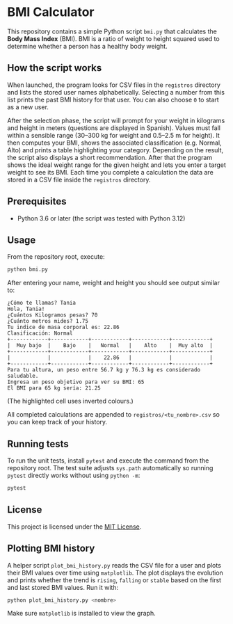 # BMI Calculator

This repository contains a simple Python script `bmi.py` that calculates the **Body Mass Index** (BMI). BMI is a ratio of weight to height squared used to determine whether a person has a healthy body weight.

## How the script works

When launched, the program looks for CSV files in the ``registros`` directory and lists the stored user names alphabetically. Selecting a number from this list prints the past BMI history for that user. You can also choose ``0`` to start as a new user.

After the selection phase, the script will prompt for your weight in kilograms and height in meters (questions are displayed in Spanish). Values must fall within a sensible range (30–300 kg for weight and 0.5–2.5 m for height). It then computes your BMI, shows the associated classification (e.g. Normal, Alto) and prints a table highlighting your category. Depending on the result, the script also displays a short recommendation. After that the program shows the ideal weight range for the given height and lets you enter a target weight to see its BMI. Each time you complete a calculation the data are stored in a CSV file inside the ``registros`` directory.

## Prerequisites

- Python 3.6 or later (the script was tested with Python 3.12)

## Usage

From the repository root, execute:

```bash
python bmi.py
```

After entering your name, weight and height you should see output similar to:

```
¿Cómo te llamas? Tania
Hola, Tania!
¿Cuántos Kilogramos pesas? 70
¿Cuánto metros mides? 1.75
Tu indice de masa corporal es: 22.86
Clasificación: Normal
+------------+------------+------------+------------+------------+
|  Muy bajo  |    Bajo    |   Normal   |    Alto    |  Muy alto  |
+------------+------------+------------+------------+------------+
|            |            |    22.86   |            |            |
+------------+------------+------------+------------+------------+
Para tu altura, un peso entre 56.7 kg y 76.3 kg es considerado saludable.
Ingresa un peso objetivo para ver su BMI: 65
El BMI para 65 kg sería: 21.25
```

(The highlighted cell uses inverted colours.)

All completed calculations are appended to ``registros/<tu_nombre>.csv`` so you can keep track of your history.

## Running tests

To run the unit tests, install `pytest` and execute the command from the
repository root.  The test suite adjusts `sys.path` automatically so running
`pytest` directly works without using `python -m`:

```bash
pytest
```


## License

This project is licensed under the [MIT License](LICENSE).


## Plotting BMI history

A helper script ``plot_bmi_history.py`` reads the CSV file for a user and
plots their BMI values over time using ``matplotlib``. The plot displays the
evolution and prints whether the trend is ``rising``, ``falling`` or ``stable``
based on the first and last stored BMI values. Run it with:

```bash
python plot_bmi_history.py <nombre>
```

Make sure ``matplotlib`` is installed to view the graph.
